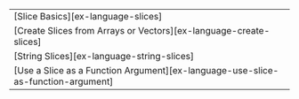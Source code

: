 ||
|--------|
| [Slice Basics][ex-language-slices] |
| [Create Slices from Arrays or Vectors][ex-language-create-slices] | | |
| [String Slices][ex-language-string-slices] | | |
| [Use a Slice as a Function Argument][ex-language-use-slice-as-function-argument] | | |
